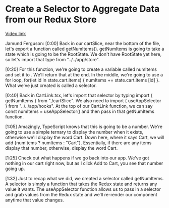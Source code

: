 # Create a Selector to Aggregate Data from our Redux Store

[Video link](https://www.egghead.io/lessons/react-create-a-selector-to-aggregate-data-from-our-redux-store?pl=modern-redux-with-redux-toolkit-rtk-and-typescript-64f243c8)

Jamund Ferguson: [0:00] Back in our cartSlice, near the bottom of the file, let's export a function called getNumItems(). getNumItems is going to take a state which is going to be the RootState. We don't have RootState yet here, so let's import that type from "../../app/store".

[0:20] For this function, we're going to create a variable called numItems and set it to . We'll return that at the end. In the middle, we're going to use a for loop, for(let id in state.cart.items) { numItems += state.cart.items [id] }. What we've just created is called a selector.

[0:40] Back in CartLink.tsx, let's import that selector by typing import { getNumItems } from "./cartSlice". We also need to import { useAppSelector } from "../../app/hooks". At the top of our CartLink function, we can say const numItems = useAppSelector() and then pass in that getNumItems function.

[1:05] Amazingly, TypeScript knows that this is going to be a number. We're going to use a simple ternary to display the number when it exists, otherwise we'll display the word Cart. Down here, where it says Cart, we will add {numItems ? numItems : "Cart"}. Essentially, if there are any items display that number, otherwise, display the word Cart.

[1:25] Check out what happens if we go back into our app. We've got nothing in our cart right now, but as I click Add to Cart, you see that number going up.

[1:32] Just to recap what we did, we created a selector called getNumItems. A selector is simply a function that takes the Redux state and returns any value it wants. The useAppSelector function allows us to pass in a selector and grab values from the Redux state and we'll re-render our component anytime that value changes.
